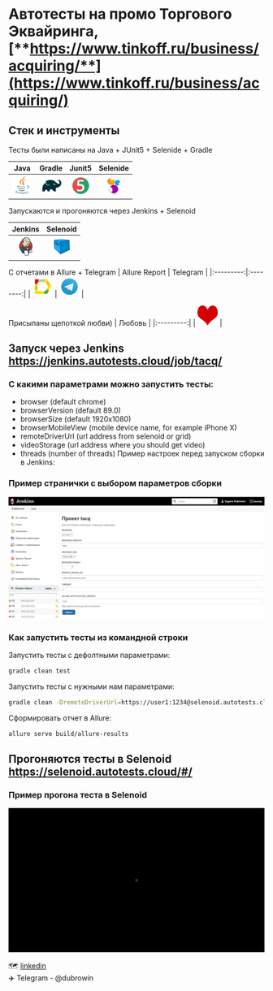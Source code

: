 # Автотесты на **промо Торгового Эквайринга**, [**https://www.tinkoff.ru/business/acquiring/**](https://www.tinkoff.ru/business/acquiring/)

## Стек и инструменты
 Тесты были написаны на Java + JUnit5 + Selenide + Gradle

| Java | Gradle | Junit5 | Selenide |
|:----:|:------:|:------:|:--------:|
| <img src="images/JAVA.svg" width="40" height="40"> | <img src="images/Gradle.svg" width="40" height="40"> | <img src="images/Junit5.svg" width="40" height="40"> | <img src="images/Selenide.svg" width="40" height="40"> |

Запускаются и прогоняются через Jenkins + Selenoid

| Jenkins | Selenoid | 
|:--------:|:-------------:|
| <img src="images/Jenkins.svg" width="40" height="40"> | <img src="images/Selenoid.svg" width="40" height="40"> | 

С отчетами в Allure + Telegram
| Allure Report | Telegram |
|:---------:|:--------:|
| <img src="images/Allure Report.svg" width="40" height="40"> | <img src="images/Telegram.svg" width="40" height="40"> |

Присыпаны щепоткой любви)
| Любовь |
|:---------:|
| <img src="images/heart.png" width="40" height="40"> |


## Запуск через Jenkins https://jenkins.autotests.cloud/job/tacq/

### С какими параметрами можно запустить тесты:

* browser (default chrome)
* browserVersion (default 89.0)
* browserSize (default 1920x1080)
* browserMobileView (mobile device name, for example iPhone X)
* remoteDriverUrl (url address from selenoid or grid)
* videoStorage (url address where you should get video)
* threads (number of threads)
Пример настроек перед запуском сборки в Jenkins:

### Пример странички с выбором параметров сборки
![alt "Выбор параметров"](./images/jenkinsParamsExample.png)

### Как запустить тесты из командной строки
Запустить тесты с дефолтными параметрами:
```bash
gradle clean test
```

Запустить тесты с нужными нам параметрами:
```bash
gradle clean -DremoteDriverUrl=https://user1:1234@selenoid.autotests.cloud/wd/hub/ -DvideoStorage=https://selenoid.autotests.cloud/video/ -Dthreads=1 test
```

Сформировать отчет в Allure:
```bash
allure serve build/allure-results
```
## Прогоняются тесты в Selenoid https://selenoid.autotests.cloud/#/
### Пример прогона теста в Selenoid
![alt "Video from Selenoid"](./images/TestExample.gif "Video from Selenoid")





:world_map: <a target="_blank" href="https://www.linkedin.com/in/edubrovin/">linkedin</a><br/>
:airplane: Telegram - @dubrowin


